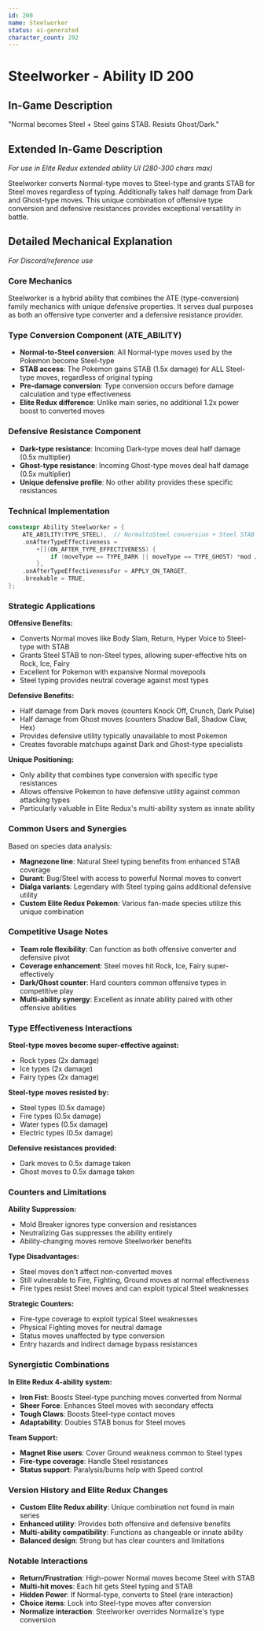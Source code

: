 ```yaml
---
id: 200
name: Steelworker
status: ai-generated
character_count: 292
---
```


# Steelworker - Ability ID 200

## In-Game Description
"Normal becomes Steel + Steel gains STAB. Resists Ghost/Dark."

## Extended In-Game Description
*For use in Elite Redux extended ability UI (280-300 chars max)*

Steelworker converts Normal-type moves to Steel-type and grants STAB for Steel moves regardless of typing. Additionally takes half damage from Dark and Ghost-type moves. This unique combination of offensive type conversion and defensive resistances provides exceptional versatility in battle.

## Detailed Mechanical Explanation
*For Discord/reference use*

### Core Mechanics
Steelworker is a hybrid ability that combines the ATE (type-conversion) family mechanics with unique defensive properties. It serves dual purposes as both an offensive type converter and a defensive resistance provider.

### Type Conversion Component (ATE_ABILITY)
- **Normal-to-Steel conversion**: All Normal-type moves used by the Pokemon become Steel-type
- **STAB access**: The Pokemon gains STAB (1.5x damage) for ALL Steel-type moves, regardless of original typing
- **Pre-damage conversion**: Type conversion occurs before damage calculation and type effectiveness
- **Elite Redux difference**: Unlike main series, no additional 1.2x power boost to converted moves

### Defensive Resistance Component
- **Dark-type resistance**: Incoming Dark-type moves deal half damage (0.5x multiplier)
- **Ghost-type resistance**: Incoming Ghost-type moves deal half damage (0.5x multiplier)
- **Unique defensive profile**: No other ability provides these specific resistances

### Technical Implementation
```c
constexpr Ability Steelworker = {
    ATE_ABILITY(TYPE_STEEL),  // NormaltoSteel conversion + Steel STAB
    .onAfterTypeEffectiveness =
        +[](ON_AFTER_TYPE_EFFECTIVENESS) {
            if (moveType == TYPE_DARK || moveType == TYPE_GHOST) *mod /= 2;
        },
    .onAfterTypeEffectivenessFor = APPLY_ON_TARGET,
    .breakable = TRUE,
};
```

### Strategic Applications

**Offensive Benefits:**
- Converts Normal moves like Body Slam, Return, Hyper Voice to Steel-type with STAB
- Grants Steel STAB to non-Steel types, allowing super-effective hits on Rock, Ice, Fairy
- Excellent for Pokemon with expansive Normal movepools
- Steel typing provides neutral coverage against most types

**Defensive Benefits:**
- Half damage from Dark moves (counters Knock Off, Crunch, Dark Pulse)
- Half damage from Ghost moves (counters Shadow Ball, Shadow Claw, Hex)
- Provides defensive utility typically unavailable to most Pokemon
- Creates favorable matchups against Dark and Ghost-type specialists

**Unique Positioning:**
- Only ability that combines type conversion with specific type resistances
- Allows offensive Pokemon to have defensive utility against common attacking types
- Particularly valuable in Elite Redux's multi-ability system as innate ability

### Common Users and Synergies
Based on species data analysis:
- **Magnezone line**: Natural Steel typing benefits from enhanced STAB coverage
- **Durant**: Bug/Steel with access to powerful Normal moves to convert
- **Dialga variants**: Legendary with Steel typing gains additional defensive utility
- **Custom Elite Redux Pokemon**: Various fan-made species utilize this unique combination

### Competitive Usage Notes
- **Team role flexibility**: Can function as both offensive converter and defensive pivot
- **Coverage enhancement**: Steel moves hit Rock, Ice, Fairy super-effectively
- **Dark/Ghost counter**: Hard counters common offensive types in competitive play
- **Multi-ability synergy**: Excellent as innate ability paired with other offensive abilities

### Type Effectiveness Interactions
**Steel-type moves become super-effective against:**
- Rock types (2x damage)
- Ice types (2x damage) 
- Fairy types (2x damage)

**Steel-type moves resisted by:**
- Steel types (0.5x damage)
- Fire types (0.5x damage)
- Water types (0.5x damage)
- Electric types (0.5x damage)

**Defensive resistances provided:**
- Dark moves to 0.5x damage taken
- Ghost moves to 0.5x damage taken

### Counters and Limitations
**Ability Suppression:**
- Mold Breaker ignores type conversion and resistances
- Neutralizing Gas suppresses the ability entirely
- Ability-changing moves remove Steelworker benefits

**Type Disadvantages:**
- Steel moves don't affect non-converted moves
- Still vulnerable to Fire, Fighting, Ground moves at normal effectiveness
- Fire types resist Steel moves and can exploit typical Steel weaknesses

**Strategic Counters:**
- Fire-type coverage to exploit typical Steel weaknesses
- Physical Fighting moves for neutral damage
- Status moves unaffected by type conversion
- Entry hazards and indirect damage bypass resistances

### Synergistic Combinations
**In Elite Redux 4-ability system:**
- **Iron Fist**: Boosts Steel-type punching moves converted from Normal
- **Sheer Force**: Enhances Steel moves with secondary effects
- **Tough Claws**: Boosts Steel-type contact moves
- **Adaptability**: Doubles STAB bonus for Steel moves

**Team Support:**
- **Magnet Rise users**: Cover Ground weakness common to Steel types
- **Fire-type coverage**: Handle Steel resistances
- **Status support**: Paralysis/burns help with Speed control

### Version History and Elite Redux Changes
- **Custom Elite Redux ability**: Unique combination not found in main series
- **Enhanced utility**: Provides both offensive and defensive benefits
- **Multi-ability compatibility**: Functions as changeable or innate ability
- **Balanced design**: Strong but has clear counters and limitations

### Notable Interactions
- **Return/Frustration**: High-power Normal moves become Steel with STAB
- **Multi-hit moves**: Each hit gets Steel typing and STAB
- **Hidden Power**: If Normal-type, converts to Steel (rare interaction)
- **Choice items**: Lock into Steel-type moves after conversion
- **Normalize interaction**: Steelworker overrides Normalize's type conversion